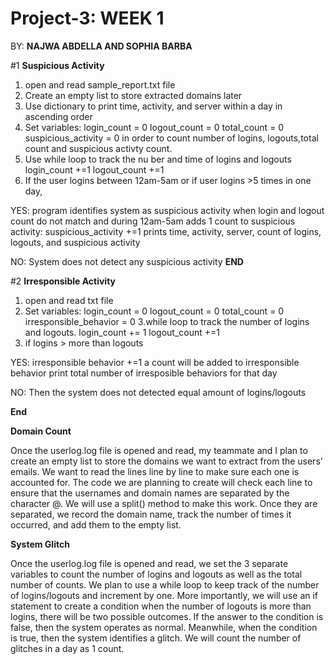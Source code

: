 # Project-3: WEEK 1

BY: **NAJWA ABDELLA AND SOPHIA BARBA**

#1 **Suspicious Activity**
1. open and read sample_report.txt file
2. Create an empty list to store extracted domains later
3. Use dictionary to print time, activity, and server within a day in ascending order
4. Set variables:
  login_count = 0
  logout_count = 0
  total_count = 0
  suspicious_activity = 0
in order to count number of logins, logouts,total count and suspicious activty count.
5. Use while loop to track the nu ber and time of logins and logouts
   login_count +=1 logout_count +=1
6. If the user logins between 12am-5am or if user logins >5 times in one day,

YES:
  program identifies system as suspicious activity when login and logout count do not match and during 12am-5am
  adds 1 count to suspicious activity: suspicious_activity +=1
  prints time, activity, server, count of logins, logouts, and suspicious activity
  
NO: System does not detect any suspicious activity
**END**


#2 **Irresponsible Activity**
1. open and read txt file
2. Set variables:
  login_count = 0
  logout_count = 0
  total_count = 0
  irresponsible_behavior = 0
3.while loop to track the number of logins and logouts. 
  login_count += 1
  logout_count +=1
4. if logins > more than logouts

YES: irresponsible behavior +=1 a count will be added to irresponsible behavior
    print total number of irresposible behaviors for that day
    
NO: Then the system does not detected equal amount of logins/logouts

**End**

**Domain Count**

Once the userlog.log file is opened and read, my teammate and I plan to create an empty list to store the domains we want to extract from the users’ emails. We want to read the lines line by line to make sure each one is accounted for. The code we are planning to create will check each line to ensure that the usernames and domain names are separated by the character @. We will use a split() method to make this work. Once they are separated, we record the domain name, track the number of times it occurred, and add them to the empty list. 

**System Glitch**

Once the userlog.log file is opened and read, we set the 3 separate variables to count the number of logins and logouts as well as the total number of counts. We plan to use a while loop to keep track of the number of logins/logouts and increment by one. More importantly, we will use an if statement to create a condition when the number of logouts is more than logins, there will be two possible outcomes. If the answer to the condition is false, then the system operates as normal. Meanwhile, when the condition is true, then the system identifies a glitch. We will count the number of glitches in a day as 1 count.

